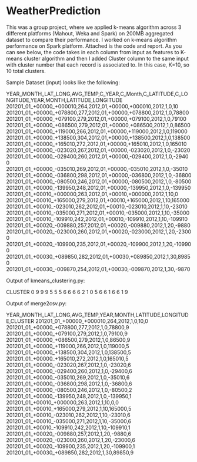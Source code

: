 # WeatherPrediction

This was a group project, where we applied k-means algorithm across 3 different platforms (Mahout, Weka and Spark) on 200MB aggregated dataset to compare their performance. I worked on k-means algorithm performance on Spark platform. Attached is the code and report. As you can see below, the code takes in each column from input as features to K-means cluster algorithm and then I added Cluster column to the same input with cluster number that each record is associated to. In this case, K=10, so 10 total clusters.

Sample Dataset (input) looks like the following:

YEAR_MONTH_LAT_LONG,AVG_TEMP,C_YEAR,C_Month,C_LATITUDE,C_LONGITUDE,YEAR,MONTH,LATITUDE,LONGITUDE
201201_01_+00000_+000010,264,2012,01,+00000,+000010,2012,1,0,10
201201_01_+00000_+078800,277,2012,01,+00000,+078800,2012,1,0,78800
201201_01_+00000_+079100,279,2012,01,+00000,+079100,2012,1,0,79100
201201_01_+00000_+086500,279,2012,01,+00000,+086500,2012,1,0,86500
201201_01_+00000_+119000,266,2012,01,+00000,+119000,2012,1,0,119000
201201_01_+00000_+138500,304,2012,01,+00000,+138500,2012,1,0,138500
201201_01_+00000_+165010,272,2012,01,+00000,+165010,2012,1,0,165010
201201_01_+00000_-023020,267,2012,01,+00000,-023020,2012,1,0,-23020
201201_01_+00000_-029400,260,2012,01,+00000,-029400,2012,1,0,-29400
201201_01_+00000_-035010,269,2012,01,+00000,-035010,2012,1,0,-35010
201201_01_+00000_-036800,298,2012,01,+00000,-036800,2012,1,0,-36800
201201_01_+00000_-080500,246,2012,01,+00000,-080500,2012,1,0,-80500
201201_01_+00000_-139950,248,2012,01,+00000,-139950,2012,1,0,-139950
201201_01_+00010_+000000,263,2012,01,+00010,+000000,2012,1,10,0
201201_01_+00010_+165000,279,2012,01,+00010,+165000,2012,1,10,165000
201201_01_+00010_-023010,262,2012,01,+00010,-023010,2012,1,10,-23010
201201_01_+00010_-035000,271,2012,01,+00010,-035000,2012,1,10,-35000
201201_01_+00010_-109910,242,2012,01,+00010,-109910,2012,1,10,-109910
201201_01_+00020_-009880,257,2012,01,+00020,-009880,2012,1,20,-9880
201201_01_+00020_-023000,260,2012,01,+00020,-023000,2012,1,20,-23000
201201_01_+00020_-109900,235,2012,01,+00020,-109900,2012,1,20,-109900
201201_01_+00030_+089850,282,2012,01,+00030,+089850,2012,1,30,89850
201201_01_+00030_-009870,254,2012,01,+00030,-009870,2012,1,30,-9870

Output of kmeans_clustering.py:

CLUSTER
0
9
9
9
5
5
5
6
6
6
6
2
1
0
5
6
6
1
6
6
1
9

Output of merge2csv.py:

YEAR_MONTH_LAT_LONG,AVG_TEMP,YEAR,MONTH,LATITUDE,LONGITUDE,CLUSTER
201201_01_+00000_+000010,264,2012,1,0,10,0
201201_01_+00000_+078800,277,2012,1,0,78800,9
201201_01_+00000_+079100,279,2012,1,0,79100,9
201201_01_+00000_+086500,279,2012,1,0,86500,9
201201_01_+00000_+119000,266,2012,1,0,119000,5
201201_01_+00000_+138500,304,2012,1,0,138500,5
201201_01_+00000_+165010,272,2012,1,0,165010,5
201201_01_+00000_-023020,267,2012,1,0,-23020,6
201201_01_+00000_-029400,260,2012,1,0,-29400,6
201201_01_+00000_-035010,269,2012,1,0,-35010,6
201201_01_+00000_-036800,298,2012,1,0,-36800,6
201201_01_+00000_-080500,246,2012,1,0,-80500,2
201201_01_+00000_-139950,248,2012,1,0,-139950,1
201201_01_+00010_+000000,263,2012,1,10,0,0
201201_01_+00010_+165000,279,2012,1,10,165000,5
201201_01_+00010_-023010,262,2012,1,10,-23010,6
201201_01_+00010_-035000,271,2012,1,10,-35000,6
201201_01_+00010_-109910,242,2012,1,10,-109910,1
201201_01_+00020_-009880,257,2012,1,20,-9880,6
201201_01_+00020_-023000,260,2012,1,20,-23000,6
201201_01_+00020_-109900,235,2012,1,20,-109900,1
201201_01_+00030_+089850,282,2012,1,30,89850,9
